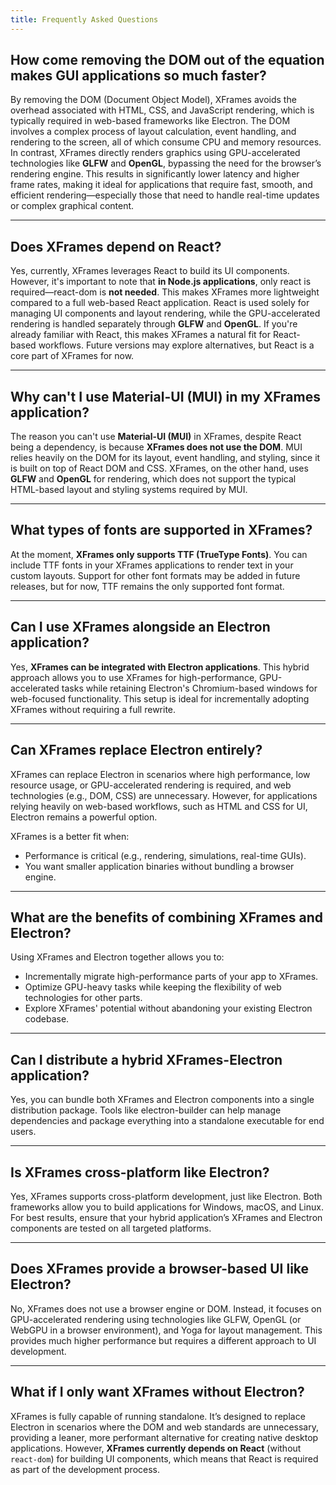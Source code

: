 ```yaml
---
title: Frequently Asked Questions
---
```


## How come removing the DOM out of the equation makes GUI applications so much faster?

By removing the DOM (Document Object Model), XFrames avoids the overhead associated with HTML, CSS, and JavaScript rendering, which is typically required in web-based frameworks like Electron. The DOM involves a complex process of layout calculation, event handling, and rendering to the screen, all of which consume CPU and memory resources. In contrast, XFrames directly renders graphics using GPU-accelerated technologies like **GLFW** and **OpenGL**, bypassing the need for the browser’s rendering engine. This results in significantly lower latency and higher frame rates, making it ideal for applications that require fast, smooth, and efficient rendering—especially those that need to handle real-time updates or complex graphical content.

---

## Does XFrames depend on React?

Yes, currently, XFrames leverages React to build its UI components. However, it's important to note that **in Node.js applications**, only react is required—react-dom is **not needed**. This makes XFrames more lightweight compared to a full web-based React application. React is used solely for managing UI components and layout rendering, while the GPU-accelerated rendering is handled separately through **GLFW** and **OpenGL**. If you're already familiar with React, this makes XFrames a natural fit for React-based workflows. Future versions may explore alternatives, but React is a core part of XFrames for now.

---

## Why can't I use Material-UI (MUI) in my XFrames application?

The reason you can't use **Material-UI (MUI)** in XFrames, despite React being a dependency, is because **XFrames does not use the DOM**. MUI relies heavily on the DOM for its layout, event handling, and styling, since it is built on top of React DOM and CSS. XFrames, on the other hand, uses **GLFW** and **OpenGL** for rendering, which does not support the typical HTML-based layout and styling systems required by MUI.

---

## What types of fonts are supported in XFrames?

At the moment, **XFrames only supports TTF (TrueType Fonts)**. You can include TTF fonts in your XFrames applications to render text in your custom layouts. Support for other font formats may be added in future releases, but for now, TTF remains the only supported font format.

---

## Can I use XFrames alongside an Electron application?

Yes, **XFrames can be integrated with Electron applications**. This hybrid approach allows you to use XFrames for high-performance, GPU-accelerated tasks while retaining Electron's Chromium-based windows for web-focused functionality. This setup is ideal for incrementally adopting XFrames without requiring a full rewrite.

---

## Can XFrames replace Electron entirely?

XFrames can replace Electron in scenarios where high performance, low resource usage, or GPU-accelerated rendering is required, and web technologies (e.g., DOM, CSS) are unnecessary. However, for applications relying heavily on web-based workflows, such as HTML and CSS for UI, Electron remains a powerful option.

XFrames is a better fit when:

- Performance is critical (e.g., rendering, simulations, real-time GUIs).
- You want smaller application binaries without bundling a browser engine.

---

## What are the benefits of combining XFrames and Electron?

Using XFrames and Electron together allows you to:

- Incrementally migrate high-performance parts of your app to XFrames.
- Optimize GPU-heavy tasks while keeping the flexibility of web technologies for other parts.
- Explore XFrames' potential without abandoning your existing Electron codebase.

---

## Can I distribute a hybrid XFrames-Electron application?

Yes, you can bundle both XFrames and Electron components into a single distribution package. Tools like electron-builder can help manage dependencies and package everything into a standalone executable for end users.

---

## Is XFrames cross-platform like Electron?

Yes, XFrames supports cross-platform development, just like Electron. Both frameworks allow you to build applications for Windows, macOS, and Linux. For best results, ensure that your hybrid application’s XFrames and Electron components are tested on all targeted platforms.

---

## Does XFrames provide a browser-based UI like Electron?

No, XFrames does not use a browser engine or DOM. Instead, it focuses on GPU-accelerated rendering using technologies like GLFW, OpenGL (or WebGPU in a browser environment), and Yoga for layout management. This provides much higher performance but requires a different approach to UI development.

---

## What if I only want XFrames without Electron?

XFrames is fully capable of running standalone. It’s designed to replace Electron in scenarios where the DOM and web standards are unnecessary, providing a leaner, more performant alternative for creating native desktop applications. However, **XFrames currently depends on React** (without `react-dom`) for building UI components, which means that React is required as part of the development process.
